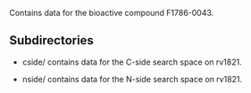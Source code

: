 Contains data for the bioactive compound F1786-0043.

## Subdirectories

- cside/ contains data for the C-side search space on rv1821.

- nside/ contains data for the N-side search space on rv1821.

